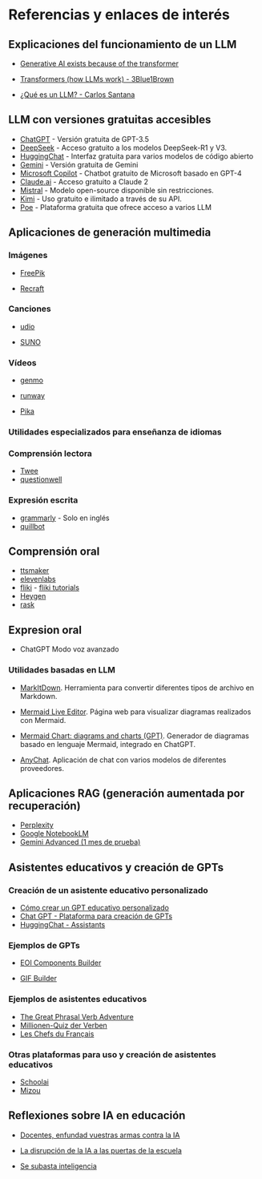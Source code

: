 # Referencias y enlaces de interés

## Explicaciones del funcionamiento de un LLM

- [Generative AI exists because of the transformer](https://ig.ft.com/generative-ai/)

- [Transformers (how LLMs work) - 3Blue1Brown](https://www.youtube.com/watch?v=wjZofJX0v4M)

- [¿Qué es un LLM? - Carlos Santana](https://www.youtube.com/watch?v=Sz4qacFBHLk)

## LLM con versiones gratuitas accesibles

- [ChatGPT](https://chat.openai.com/) - Versión gratuita de GPT-3.5
- [DeepSeek](https://deep-seek.chat/en/) - Acceso gratuito a los modelos DeepSeek-R1 y V3.
- [HuggingChat](https://huggingface.co/chat/) - Interfaz gratuita para varios modelos de código abierto
- [Gemini](https://gemini.google.com/) - Versión gratuita de Gemini
- [Microsoft Copilot](https://copilot.microsoft.com/t) - Chatbot gratuito de Microsoft basado en GPT-4
- [Claude.ai](https://www.anthropic.com/claude) - Acceso gratuito a Claude 2
- [Mistral](https://mistral.ai/) - Modelo open-source disponible sin restricciones.
- [Kimi](https://kimi.ai/) - Uso gratuito e ilimitado a través de su API.
- [Poe](https://poe.com/) - Plataforma gratuita que ofrece acceso a varios LLM

## Aplicaciones de generación multimedia

### Imágenes

- [FreePik](https://www.freepik.es)

- [Recraft](https://www.recraft.ai)


### Canciones

- [udio](https://www.udio.com)

- [SUNO](https://suno.com)


### Vídeos

- [genmo](https://www.genmo.ai)

- [runway](https://runwayml.com)

- [Pika](https://pika.art)


### Utilidades especializados para enseñanza de idiomas

### Comprensión lectora
- [Twee](https://app.twee.com/)
- [questionwell](https://app.questionwell.org/)

### Expresión escrita
- [grammarly](https://app.grammarly.com/) - Solo en inglés
- [quillbot](https://quillbot.com/)

## Comprensión oral

- [ttsmaker](https://ttsmaker.com/)
- [elevenlabs](https://elevenlabs.io/)
- [fliki](https://app.fliki.ai/) - [fliki tutorials](https://fliki.ai/masterclass/tutorials/)
- [Heygen](https://app.heygen.com/)
- [rask](https://es.rask.ai/)

## Expresion oral

- ChatGPT Modo voz avanzado

### Utilidades basadas en LLM

- [MarkItDown](https://huggingface.co/spaces/ShubhamMhaske/MarkItDown_Microsoft). Herramienta para convertir diferentes tipos de archivo en Markdown.

- [Mermaid Live Editor](https://mermaid.live/). Página web para visualizar diagramas realizados con Mermaid.

- [Mermaid Chart: diagrams and charts (GPT)](https://chatgpt.com/g/g-1IRFKwq4G-mermaid-chart-diagrams-and-charts). Generador de diagramas basado en lenguaje Mermaid, integrado en ChatGPT.

- [AnyChat](https://huggingface.co/spaces/akhaliq/anychat). Aplicación de chat con varios modelos de diferentes proveedores.


## Aplicaciones RAG (generación aumentada por recuperación)

- [Perplexity](https://www.perplexity.ai)
- [Google NotebookLM](https://notebooklm.google.com)
- [Gemini Advanced (1 mes de prueba)](https://gemini.google.com/)


## Asistentes educativos y creación de GPTs

### Creación de un asistente educativo personalizado

- [Cómo crear un GPT educativo personalizado](https://profesorproductivo.com/blog/como-crear-un-gpt-educativo-personalizado/)
- [Chat GPT - Plataforma para creación de GPTs](https://help.openai.com/en/collections/8475420-gpts)
- [HuggingChat - Assistants](https://huggingface.co/chat/assistants)

### Ejemplos de GPTs

- [EOI Components Builder](https://chatgpt.com/g/g-674a0692667481919e18b49c9dffb7d7-eoi-components-builder)

- [GIF Builder](https://chatgpt.com/g/g-67b63bda8e448191b138610574b0f81d-eoi-experto-en-gift)

### Ejemplos de asistentes educativos

- [The Great Phrasal Verb Adventure](https://app.schoolai.com/spaces/cm7dmdnk001x21110j048hjph)
- [Millionen-Quiz der Verben](https://app.schoolai.com/spaces/cm7dl73jb00t59xmur65asp6a)
- [Les Chefs du Français](https://app.schoolai.com/spaces/cm7dn5f1602k237skdytic49f)


### Otras plataformas para uso y creación de asistentes educativos

- [Schoolai](https://schoolai.com/)
- [Mizou](https://mizou.com/bot)

## Reflexiones sobre IA en educación

- [Docentes, enfundad vuestras armas contra la IA](https://davidlms.com/es/docentes-enfundad-vuestras-armas-contra-la-ia/)

- [La disrupción de la IA a las puertas de la escuela](https://davidlms.com/es/la-disrupción-de-la-ia-a-las-puertas-de-la-escuela/)

- [Se subasta inteligencia](https://davidlms.com/es/se-subasta-inteligencia/)
